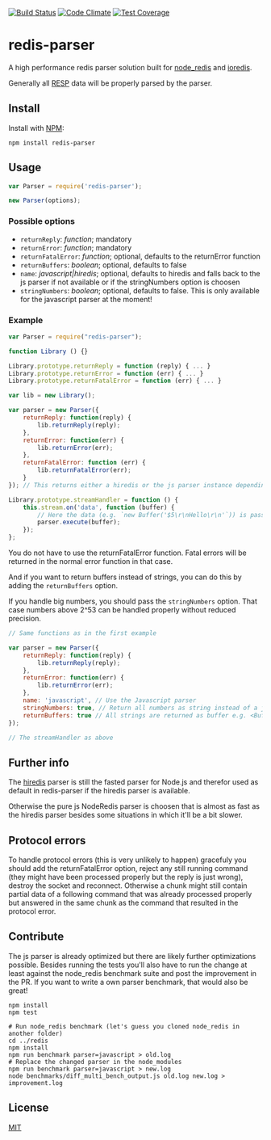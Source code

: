 [![Build Status](https://travis-ci.org/NodeRedis/node-redis-parser.png?branch=master)](https://travis-ci.org/NodeRedis/node-redis-parser)
[![Code Climate](https://codeclimate.com/github/NodeRedis/node-redis-parser/badges/gpa.svg)](https://codeclimate.com/github/NodeRedis/node-redis-parser)
[![Test Coverage](https://codeclimate.com/github/NodeRedis/node-redis-parser/badges/coverage.svg)](https://codeclimate.com/github/NodeRedis/node-redis-parser/coverage)

# redis-parser

A high performance redis parser solution built for [node_redis](https://github.com/NodeRedis/node_redis) and [ioredis](https://github.com/ioredis/luin).

Generally all [RESP](http://redis.io/topics/protocol) data will be properly parsed by the parser.

## Install

Install with [NPM](https://npmjs.org/):

```
npm install redis-parser
```

## Usage

```js
var Parser = require('redis-parser');

new Parser(options);
```

### Possible options

* `returnReply`: *function*; mandatory
* `returnError`: *function*; mandatory
* `returnFatalError`: *function*; optional, defaults to the returnError function
* `returnBuffers`: *boolean*; optional, defaults to false
* `name`: *javascript|hiredis*; optional, defaults to hiredis and falls back to the js parser if not available or if the stringNumbers option is choosen
* `stringNumbers`: *boolean*; optional, defaults to false. This is only available for the javascript parser at the moment!

### Example

```js
var Parser = require("redis-parser");

function Library () {}

Library.prototype.returnReply = function (reply) { ... }
Library.prototype.returnError = function (err) { ... }
Library.prototype.returnFatalError = function (err) { ... }

var lib = new Library();

var parser = new Parser({
    returnReply: function(reply) {
        lib.returnReply(reply);
    },
    returnError: function(err) {
        lib.returnError(err);
    },
    returnFatalError: function (err) {
        lib.returnFatalError(err);
    }
}); // This returns either a hiredis or the js parser instance depending on what's available

Library.prototype.streamHandler = function () {
    this.stream.on('data', function (buffer) {
        // Here the data (e.g. `new Buffer('$5\r\nHello\r\n'`)) is passed to the parser and the result is passed to either function depending on the provided data.
        parser.execute(buffer);
    });
};
```
You do not have to use the returnFatalError function. Fatal errors will be returned in the normal error function in that case.

And if you want to return buffers instead of strings, you can do this by adding the `returnBuffers` option.

If you handle big numbers, you should pass the `stringNumbers` option. That case numbers above 2^53 can be handled properly without reduced precision.

```js
// Same functions as in the first example

var parser = new Parser({
    returnReply: function(reply) {
        lib.returnReply(reply);
    },
    returnError: function(err) {
        lib.returnError(err);
    },
    name: 'javascript', // Use the Javascript parser
    stringNumbers: true, // Return all numbers as string instead of a js number
    returnBuffers: true // All strings are returned as buffer e.g. <Buffer 48 65 6c 6c 6f>
});

// The streamHandler as above
```

## Further info

The [hiredis](https://github.com/redis/hiredis) parser is still the fasted parser for
Node.js and therefor used as default in redis-parser if the hiredis parser is available.

Otherwise the pure js NodeRedis parser is choosen that is almost as fast as the
hiredis parser besides some situations in which it'll be a bit slower.

## Protocol errors

To handle protocol errors (this is very unlikely to happen) gracefuly you should add the returnFatalError option, reject any still running command (they might have been processed properly but the reply is just wrong), destroy the socket and reconnect.
Otherwise a chunk might still contain partial data of a following command that was already processed properly but answered in the same chunk as the command that resulted in the protocol error.

## Contribute

The js parser is already optimized but there are likely further optimizations possible.
Besides running the tests you'll also have to run the change at least against the node_redis benchmark suite and post the improvement in the PR.
If you want to write a own parser benchmark, that would also be great!

```
npm install
npm test

# Run node_redis benchmark (let's guess you cloned node_redis in another folder)
cd ../redis
npm install
npm run benchmark parser=javascript > old.log
# Replace the changed parser in the node_modules
npm run benchmark parser=javascript > new.log
node benchmarks/diff_multi_bench_output.js old.log new.log > improvement.log
```

## License

[MIT](./LICENSE)
